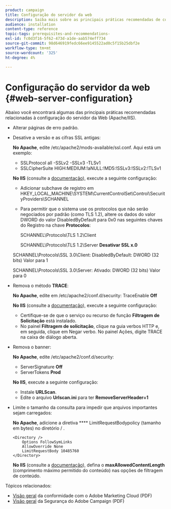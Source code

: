 ```yaml
---
product: campaign
title: Configuração do servidor da web
description: Saiba mais sobre as principais práticas recomendadas de configuração do servidor da Web.
audience: installation
content-type: reference
topic-tags: prerequisites-and-recommendations-
exl-id: fc0d3f16-5f62-473d-a1de-aab574eff734
source-git-commit: 98d646919fedc66ee9145522ad0c5f15b25dbf2e
workflow-type: tm+mt
source-wordcount: '325'
ht-degree: 4%

---
```


# Configuração do servidor da web {#web-server-configuration}

Abaixo você encontrará algumas das principais práticas recomendadas relacionadas à configuração do servidor da Web (Apache/IIS).

* Alterar páginas de erro padrão.

* Desative a versão e as cifras SSL antigas:

   **No Apache**, edite /etc/apache2/mods-available/ssl.conf. Aqui está um exemplo:

   * SSLProtocol all -SSLv2 -SSLv3 -TLSv1
   * SSLCipherSuite HIGH:MEDIUM:!aNULL:!MD5:!SSLv3:!SSLv2:!TLSv1

   **No IIS**  (consulte a  [documentação](https://support.microsoft.com/en-us/kb/245030)), execute a seguinte configuração:

   * Adicionar subchave de registro em HKEY_LOCAL_MACHINE\SYSTEM\CurrentControlSet\Control\SecurityProviders\SCHANNEL
   * Para permitir que o sistema use os protocolos que não serão negociados por padrão (como TLS 1.2), altere os dados do valor DWORD do valor DisabledByDefault para 0x0 nas seguintes chaves do Registro na chave **Protocolos**:

      SCHANNEL\Protocols\TLS 1.2\Client

      SCHANNEL\Protocols\TLS 1.2\Server
   **Desativar SSL x.0**

   SCHANNEL\Protocols\SSL 3.0\Client: DisabledByDefault: DWORD (32 bits) Valor para 1

   SCHANNEL\Protocols\SSL 3.0\Server: Ativado: DWORD (32 bits) Valor para 0

* Remova o método **TRACE**:

   **No Apache**, edite em /etc/apache2/conf.d/security: TraceEnable  **Off**

   **No IIS**  (consulte a  [documentação](https://www.iis.net/configreference/system.webserver/security/requestfiltering/verbs)), execute a seguinte configuração:

   * Certifique-se de que o serviço ou recurso de função **Filtragem de Solicitação** está instalado.
   * No painel **Filtragem de solicitação**, clique na guia verbos HTTP e, em seguida, clique em Negar verbo. No painel Ações, digite TRACE na caixa de diálogo aberta.

* Remova o banner:

   **No Apache**, edite /etc/apache2/conf.d/security:

   * ServerSignature **Off**
   * ServerTokens **Prod**

   **No IIS**, execute a seguinte configuração:

   * Instale **URLScan**.
   * Edite o arquivo **Urlscan.ini** para ter **RemoveServerHeader=1**


* Limite o tamanho da consulta para impedir que arquivos importantes sejam carregados:

   **No Apache**, adicione a diretiva  **** LimitRequestBodypolicy (tamanho em bytes) no diretório / .

   ```
   <Directory />
       Options FollowSymLinks
       AllowOverride None
       LimitRequestBody 10485760
   </Directory>
   ```

   **No IIS**  (consulte a  [documentação](http://www.iis.net/configreference/system.webserver/security/requestfiltering/requestlimits)), defina o  **maxAllowedContentLength**  (comprimento máximo permitido do conteúdo) nas opções de filtragem de conteúdo.

Tópicos relacionados:

* [Visão geral](https://marketing.adobe.com/resources/help/en_US/xref/Adobe-Marketing-Cloud-Privacy-and-Security-Overview.pdf)  da conformidade com o Adobe Marketing Cloud (PDF)
* [Visão geral](https://wwwimages.adobe.com/content/dam/acom/en/marketing-cloud/campaign/pdfs/54658.en.campaign.wp.adb-security.pdf)  da Segurança do Adobe Campaign (PDF)
